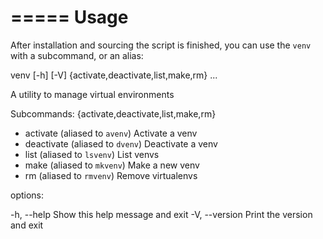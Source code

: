 =====
Usage
=====

After installation and sourcing the script is finished, you can use the `venv` with a subcommand, or an alias:

venv [-h] [-V]  {activate,deactivate,list,make,rm} ...

A utility to manage virtual environments

Subcommands: {activate,deactivate,list,make,rm}

* activate (aliased to `avenv`)
    Activate a venv
* deactivate (aliased to `dvenv`)
    Deactivate a venv
* list (aliased to `lsvenv`)
    List venvs
* make (aliased to `mkvenv`)
    Make a new venv
* rm (aliased to `rmvenv`)
    Remove virtualenvs

options:

  -h, --help
    Show this help message and exit
  -V, --version
    Print the version and exit
